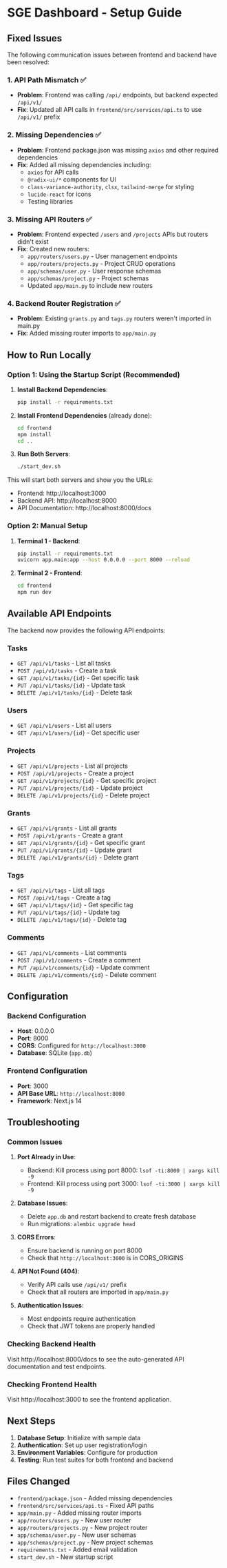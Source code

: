 # SGE Dashboard - Setup Guide

## Fixed Issues

The following communication issues between frontend and backend have been resolved:

### 1. **API Path Mismatch** ✅
- **Problem**: Frontend was calling `/api/` endpoints, but backend expected `/api/v1/`
- **Fix**: Updated all API calls in `frontend/src/services/api.ts` to use `/api/v1/` prefix

### 2. **Missing Dependencies** ✅
- **Problem**: Frontend package.json was missing `axios` and other required dependencies
- **Fix**: Added all missing dependencies including:
  - `axios` for API calls
  - `@radix-ui/*` components for UI
  - `class-variance-authority`, `clsx`, `tailwind-merge` for styling
  - `lucide-react` for icons
  - Testing libraries

### 3. **Missing API Routers** ✅
- **Problem**: Frontend expected `/users` and `/projects` APIs but routers didn't exist
- **Fix**: Created new routers:
  - `app/routers/users.py` - User management endpoints
  - `app/routers/projects.py` - Project CRUD operations
  - `app/schemas/user.py` - User response schemas
  - `app/schemas/project.py` - Project schemas
  - Updated `app/main.py` to include new routers

### 4. **Backend Router Registration** ✅
- **Problem**: Existing `grants.py` and `tags.py` routers weren't imported in main.py
- **Fix**: Added missing router imports to `app/main.py`

## How to Run Locally

### Option 1: Using the Startup Script (Recommended)

1. **Install Backend Dependencies**:
   ```bash
   pip install -r requirements.txt
   ```

2. **Install Frontend Dependencies** (already done):
   ```bash
   cd frontend
   npm install
   cd ..
   ```

3. **Run Both Servers**:
   ```bash
   ./start_dev.sh
   ```

This will start both servers and show you the URLs:
- Frontend: http://localhost:3000
- Backend API: http://localhost:8000
- API Documentation: http://localhost:8000/docs

### Option 2: Manual Setup

1. **Terminal 1 - Backend**:
   ```bash
   pip install -r requirements.txt
   uvicorn app.main:app --host 0.0.0.0 --port 8000 --reload
   ```

2. **Terminal 2 - Frontend**:
   ```bash
   cd frontend
   npm run dev
   ```

## Available API Endpoints

The backend now provides the following API endpoints:

### Tasks
- `GET /api/v1/tasks` - List all tasks
- `POST /api/v1/tasks` - Create a task
- `GET /api/v1/tasks/{id}` - Get specific task
- `PUT /api/v1/tasks/{id}` - Update task
- `DELETE /api/v1/tasks/{id}` - Delete task

### Users
- `GET /api/v1/users` - List all users
- `GET /api/v1/users/{id}` - Get specific user

### Projects
- `GET /api/v1/projects` - List all projects
- `POST /api/v1/projects` - Create a project
- `GET /api/v1/projects/{id}` - Get specific project
- `PUT /api/v1/projects/{id}` - Update project
- `DELETE /api/v1/projects/{id}` - Delete project

### Grants
- `GET /api/v1/grants` - List all grants
- `POST /api/v1/grants` - Create a grant
- `GET /api/v1/grants/{id}` - Get specific grant
- `PUT /api/v1/grants/{id}` - Update grant
- `DELETE /api/v1/grants/{id}` - Delete grant

### Tags
- `GET /api/v1/tags` - List all tags
- `POST /api/v1/tags` - Create a tag
- `GET /api/v1/tags/{id}` - Get specific tag
- `PUT /api/v1/tags/{id}` - Update tag
- `DELETE /api/v1/tags/{id}` - Delete tag

### Comments
- `GET /api/v1/comments` - List comments
- `POST /api/v1/comments` - Create a comment
- `PUT /api/v1/comments/{id}` - Update comment
- `DELETE /api/v1/comments/{id}` - Delete comment

## Configuration

### Backend Configuration
- **Host**: 0.0.0.0
- **Port**: 8000
- **CORS**: Configured for `http://localhost:3000`
- **Database**: SQLite (`app.db`)

### Frontend Configuration
- **Port**: 3000
- **API Base URL**: `http://localhost:8000`
- **Framework**: Next.js 14

## Troubleshooting

### Common Issues

1. **Port Already in Use**:
   - Backend: Kill process using port 8000: `lsof -ti:8000 | xargs kill -9`
   - Frontend: Kill process using port 3000: `lsof -ti:3000 | xargs kill -9`

2. **Database Issues**:
   - Delete `app.db` and restart backend to create fresh database
   - Run migrations: `alembic upgrade head`

3. **CORS Errors**:
   - Ensure backend is running on port 8000
   - Check that `http://localhost:3000` is in CORS_ORIGINS

4. **API Not Found (404)**:
   - Verify API calls use `/api/v1/` prefix
   - Check that all routers are imported in `app/main.py`

5. **Authentication Issues**:
   - Most endpoints require authentication
   - Check that JWT tokens are properly handled

### Checking Backend Health

Visit http://localhost:8000/docs to see the auto-generated API documentation and test endpoints.

### Checking Frontend Health

Visit http://localhost:3000 to see the frontend application.

## Next Steps

1. **Database Setup**: Initialize with sample data
2. **Authentication**: Set up user registration/login
3. **Environment Variables**: Configure for production
4. **Testing**: Run test suites for both frontend and backend

## Files Changed

- `frontend/package.json` - Added missing dependencies
- `frontend/src/services/api.ts` - Fixed API paths
- `app/main.py` - Added missing router imports
- `app/routers/users.py` - New user router
- `app/routers/projects.py` - New project router
- `app/schemas/user.py` - New user schemas
- `app/schemas/project.py` - New project schemas
- `requirements.txt` - Added email validation
- `start_dev.sh` - New startup script
